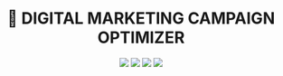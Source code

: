 <h1 align="center"> 🧠 DIGITAL MARKETING CAMPAIGN OPTIMIZER </h1>
<p align="center"> <img src="https://img.shields.io/badge/Python-3.11-blue?style=for-the-badge&logo=python" /> <img src="https://img.shields.io/badge/Streamlit-App-red?style=for-the-badge&logo=streamlit" /> <img src="https://img.shields.io/badge/TensorFlow-2.15-orange?style=for-the-badge&logo=tensorflow" /> <img src="https://img.shields.io/badge/Scikit--Learn-1.3-green?style=for-the-badge&logo=scikitlearn" /> </p>

